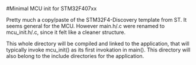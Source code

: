 #Minimal MCU init for STM32F407xx

Pretty much a copy/paste of the STM32F4-Discovery template from ST. It seems
general for the MCU. However main.h/.c were renamed to mcu_init.h/.c, since it
felt like a cleaner structure.

This whole directory will be compiled and linked to the application, that will
typically invoke mcu_init() as its first invokation in main(). This directory
will also belong to the include directories for the application.

